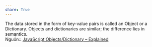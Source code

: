 ```yaml
---  
share: True  
---  
```

The data stored in the form of key-value pairs is called an Object or a Dictionary. Objects and dictionaries are similar; the difference lies in semantics.   
Nguồn:: [JavaScript Objects/Dictionary – Explained](https://linuxhint.com/javascript-objects-dictionary/#:~:text=The%20data%20stored%20in%20the,C%23%2C%20they%20are%20called%20dictionaries%2e)